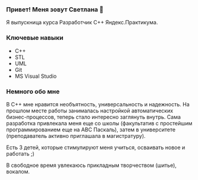 ### Привет! Меня зовут Светлана 👋

Я выпускница курса Разработчик C++ Яндекс.Практикума.

### Ключевые навыки
* C++
* STL
* UML
* Git
* MS Visual Studio

### Немного обо мне
В C++ мне нравится необъятность, универсальность и надежность. На прошлом месте работы занималась настройкой автоматических бизнес-процессов, теперь стало интересно заглянуть внутрь. Сама разработка привлекала меня еще со школы (факультатив с простейшим программированием еще на ABC Паскаль), затем в университете (преподаватель активно приглашала в магистратуру).

Есть 3 детей, которые стимулируют меня учиться, осваивать новое и работать ;)

В свободное время увлекаюсь прикладным творчеством (шитье), вокалом.
